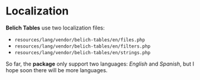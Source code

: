 # Localization

**Belich Tables** use two localization files:

- `resources/lang/vendor/belich-tables/en/files.php` 
- `resources/lang/vendor/belich-tables/en/filters.php` 
- `resources/lang/vendor/belich-tables/en/strings.php` 

So far, the **package** only support two languages: *English* and *Spanish*, but I hope soon there will be more languages.
